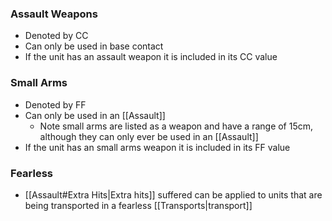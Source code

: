 ### Assault Weapons
- Denoted by CC
- Can only be used in base contact 
- If the unit has an assault weapon it is included in its CC value

### Small Arms
- Denoted by FF
- Can only be used in an [[Assault]]
	- Note small arms are listed as a weapon and have a range of 15cm, although they can only ever be used in an [[Assault]]
- If the unit has an small arms weapon it is included in its FF value

### Fearless
- [[Assault#Extra Hits|Extra hits]] suffered can be applied to units that are being transported in a fearless [[Transports|transport]]
